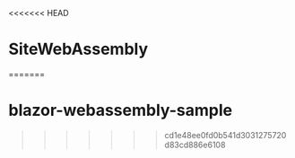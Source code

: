 <<<<<<< HEAD
# SiteWebAssembly
=======
# blazor-webassembly-sample
>>>>>>> cd1e48ee0fd0b541d3031275720d83cd886e6108
